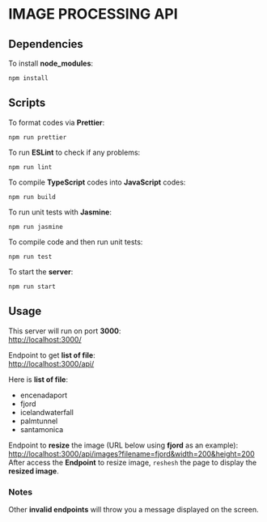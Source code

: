 # IMAGE PROCESSING API

## Dependencies
To install **node_modules**:

```
npm install
```

## Scripts

To format codes via **Prettier**:

```
npm run prettier
```

To run **ESLint** to check if any problems:

```
npm run lint
```

To compile **TypeScript** codes into **JavaScript** codes:

```
npm run build
```

To run unit tests with **Jasmine**:

```
npm run jasmine
```

To compile code and then run unit tests:

```
npm run test
```

To start the **server**:

```
npm run start
```

## Usage

This server will run on port **3000**:  
[http://localhost:3000/](http://localhost:3000/)

Endpoint to get **list of file**:  
[http://localhost:3000/api/](http://localhost:3000/api/)

Here is **list of file**:

- encenadaport
- fjord
- icelandwaterfall
- palmtunnel
- santamonica

Endpoint to **resize** the image (URL below using **fjord** as an example):  
[http://localhost:3000/api/images?filename=fjord&width=200&height=200](http://localhost:3000/api/images?filename=fjord&width=200&height=200)  
After access the **Endpoint** to resize image, `reshesh` the page to display the **resized image**.

### Notes

Other **invalid endpoints** will throw you a message displayed on the screen.

